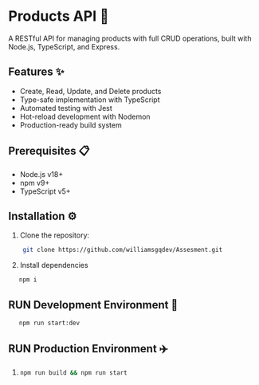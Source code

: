 # Products API 🛒

A RESTful API for managing products with full CRUD operations, built with Node.js, TypeScript, and Express.

## Features ✨
- Create, Read, Update, and Delete products
- Type-safe implementation with TypeScript
- Automated testing with Jest
- Hot-reload development with Nodemon
- Production-ready build system

## Prerequisites 📋
- Node.js v18+
- npm v9+
- TypeScript v5+

## Installation ⚙️

1. Clone the repository:
```bash
    git clone https://github.com/williamsgqdev/Assesment.git
```

2. Install dependencies
```bash
   npm i
```
## RUN Development Environment 🏃

```bash
   npm run start:dev
```

## RUN Production Environment ✈️
1. ```bash
   npm run build && npm run start
```



